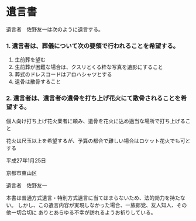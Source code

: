遺言書
======

遺言者　佐野友一は次のように遺言する。

### 1. 遺言者は、葬儀について次の要領で行われることを希望する。
1. 生前葬を望む
2. 生前葬が困難な場合は、クスリとくる粋な写真を遺影にすること
3. 葬式のドレスコードはアロハシャツとする
2. 遺骨は散骨すること

### 2. 遺言者は、遺言者の遺骨を打ち上げ花火にて散骨されることを希望する。

個人向け打ち上げ花火業者に頼み、遺骨を花火に込め適当な場所で打ち上げること

花火は尺玉以上を希望するが、予算の都合で難しい場合はロケット花火でも可とする


平成27年1月25日

京都市東山区

遺言者　佐野友一


本書は普通方式遺言・特別方式遺言に当てはまらないため、法的効力を持たない。
しかし、この遺言内容が実現しなかった場合、一族郎党、友人知人、その他一切合切に
ありとあらゆる不幸が訪れるようお祈りしている。
